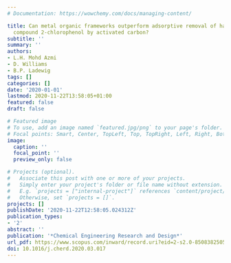 ```yaml
---
# Documentation: https://wowchemy.com/docs/managing-content/

title: Can metal organic frameworks outperform adsorptive removal of harmful phenolic
  compound 2-chlorophenol by activated carbon?
subtitle: ''
summary: ''
authors:
- L.H. Mohd Azmi
- D. Williams
- B.P. Ladewig
tags: []
categories: []
date: '2020-01-01'
lastmod: 2020-11-22T13:58:05+01:00
featured: false
draft: false

# Featured image
# To use, add an image named `featured.jpg/png` to your page's folder.
# Focal points: Smart, Center, TopLeft, Top, TopRight, Left, Right, BottomLeft, Bottom, BottomRight.
image:
  caption: ''
  focal_point: ''
  preview_only: false

# Projects (optional).
#   Associate this post with one or more of your projects.
#   Simply enter your project's folder or file name without extension.
#   E.g. `projects = ["internal-project"]` references `content/project/deep-learning/index.md`.
#   Otherwise, set `projects = []`.
projects: []
publishDate: '2020-11-22T12:58:05.024312Z'
publication_types:
- '2'
abstract: ''
publication: '*Chemical Engineering Research and Design*'
url_pdf: https://www.scopus.com/inward/record.uri?eid=2-s2.0-85083825056&doi=10.1016%2fj.cherd.2020.03.017&partnerID=40&md5=00a3e737670faeb4abe743d6d9c79c41
doi: 10.1016/j.cherd.2020.03.017
---
```

